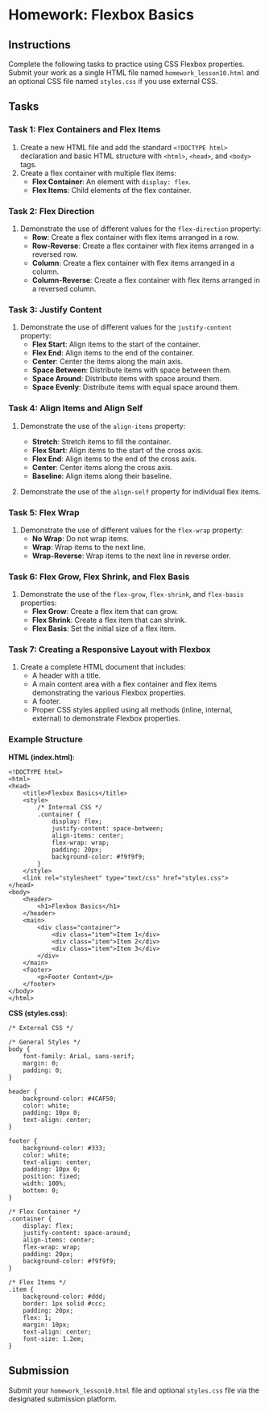 
# Homework: Flexbox Basics

## Instructions

Complete the following tasks to practice using CSS Flexbox properties. Submit your work as a single HTML file named `homework_lesson10.html` and an optional CSS file named `styles.css` if you use external CSS.

## Tasks

### Task 1: Flex Containers and Flex Items

1. Create a new HTML file and add the standard `<!DOCTYPE html>` declaration and basic HTML structure with `<html>`, `<head>`, and `<body>` tags.
2. Create a flex container with multiple flex items:
    - **Flex Container**: An element with `display: flex`.
    - **Flex Items**: Child elements of the flex container.

### Task 2: Flex Direction

1. Demonstrate the use of different values for the `flex-direction` property:
    - **Row**: Create a flex container with flex items arranged in a row.
    - **Row-Reverse**: Create a flex container with flex items arranged in a reversed row.
    - **Column**: Create a flex container with flex items arranged in a column.
    - **Column-Reverse**: Create a flex container with flex items arranged in a reversed column.

### Task 3: Justify Content

1. Demonstrate the use of different values for the `justify-content` property:
    - **Flex Start**: Align items to the start of the container.
    - **Flex End**: Align items to the end of the container.
    - **Center**: Center the items along the main axis.
    - **Space Between**: Distribute items with space between them.
    - **Space Around**: Distribute items with space around them.
    - **Space Evenly**: Distribute items with equal space around them.

### Task 4: Align Items and Align Self

1. Demonstrate the use of the `align-items` property:
    - **Stretch**: Stretch items to fill the container.
    - **Flex Start**: Align items to the start of the cross axis.
    - **Flex End**: Align items to the end of the cross axis.
    - **Center**: Center items along the cross axis.
    - **Baseline**: Align items along their baseline.

2. Demonstrate the use of the `align-self` property for individual flex items.

### Task 5: Flex Wrap

1. Demonstrate the use of different values for the `flex-wrap` property:
    - **No Wrap**: Do not wrap items.
    - **Wrap**: Wrap items to the next line.
    - **Wrap-Reverse**: Wrap items to the next line in reverse order.

### Task 6: Flex Grow, Flex Shrink, and Flex Basis

1. Demonstrate the use of the `flex-grow`, `flex-shrink`, and `flex-basis` properties:
    - **Flex Grow**: Create a flex item that can grow.
    - **Flex Shrink**: Create a flex item that can shrink.
    - **Flex Basis**: Set the initial size of a flex item.

### Task 7: Creating a Responsive Layout with Flexbox

1. Create a complete HTML document that includes:
    - A header with a title.
    - A main content area with a flex container and flex items demonstrating the various Flexbox properties.
    - A footer.
    - Proper CSS styles applied using all methods (inline, internal, external) to demonstrate Flexbox properties.

### Example Structure

**HTML (index.html)**:

```
<!DOCTYPE html>
<html>
<head>
    <title>Flexbox Basics</title>
    <style>
        /* Internal CSS */
        .container {
            display: flex;
            justify-content: space-between;
            align-items: center;
            flex-wrap: wrap;
            padding: 20px;
            background-color: #f9f9f9;
        }
    </style>
    <link rel="stylesheet" type="text/css" href="styles.css">
</head>
<body>
    <header>
        <h1>Flexbox Basics</h1>
    </header>
    <main>
        <div class="container">
            <div class="item">Item 1</div>
            <div class="item">Item 2</div>
            <div class="item">Item 3</div>
        </div>
    </main>
    <footer>
        <p>Footer Content</p>
    </footer>
</body>
</html>
```

**CSS (styles.css)**:

```
/* External CSS */

/* General Styles */
body {
    font-family: Arial, sans-serif;
    margin: 0;
    padding: 0;
}

header {
    background-color: #4CAF50;
    color: white;
    padding: 10px 0;
    text-align: center;
}

footer {
    background-color: #333;
    color: white;
    text-align: center;
    padding: 10px 0;
    position: fixed;
    width: 100%;
    bottom: 0;
}

/* Flex Container */
.container {
    display: flex;
    justify-content: space-around;
    align-items: center;
    flex-wrap: wrap;
    padding: 20px;
    background-color: #f9f9f9;
}

/* Flex Items */
.item {
    background-color: #ddd;
    border: 1px solid #ccc;
    padding: 20px;
    flex: 1;
    margin: 10px;
    text-align: center;
    font-size: 1.2em;
}
```

## Submission

Submit your `homework_lesson10.html` file and optional `styles.css` file via the designated submission platform.


